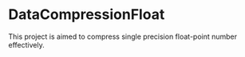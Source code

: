# DataCompressionFloat
This project is aimed to compress single precision float-point  number effectively.
